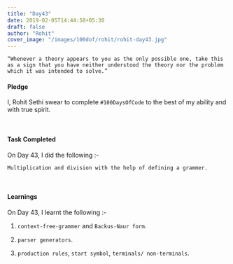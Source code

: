 ```yaml
---
title: "Day43"
date: 2019-02-05T14:44:58+05:30
draft: false
author: "Rohit"
cover_image: "/images/100dof/rohit/rohit-day43.jpg"
---
```

`“Whenever a theory appears to you as the only possible one, take this as a sign that you have neither understood the theory nor the problem which it was intended to solve.”` 
<!--more-->
#### Pledge
I, Rohit Sethi swear to complete `#100DaysOfCode` to the best of my ability and with true spirit.

<br>

#### Task Completed
On Day 43, I did the following :-

```
Multiplication and division with the help of defining a grammer.
```
<br>

#### Learnings
On Day 43, I learnt the following :-

1. `context-free-grammer` and `Backus-Naur form`.

2. `parser generators`.

3. `production rules`, `start symbol`, `terminals/ non-terminals`.

<br/> 


